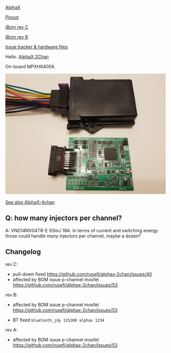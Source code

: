 [AlphaX](https://www.alphaxpr.com/)

[Pinout](https://rusefi.com/docs/pinouts/hellen/alphax-2chan/)

[iBom rev C](https://rusefi.com/docs/ibom/alphax_2ch-c-ibom.html)


[iBom rev B](https://rusefi.com/docs/ibom/alphax_2ch-b-ibom.html)

[Issue tracker & hardware files](https://github.com/rusefi/alphax-2chan)

Hello. [AlphaX 2Chan](https://rusefi.com/build_server/rusefi_bundle_alphax-2chan.zip)

On-board MPXH6400A

![x](Hardware/Hellen/alphax-2chan-rev-a.jpg)

[See also AlphaX-4chan](AlphaX-4chan)


## Q: how many injectors per channel?

A: VND14NV04TR-E 93mJ 18A. In terms of current and switching energy those could handle _many_ injectors per channel, maybe a dozen?


## Changelog

rev C:
 - pull-down fixed https://github.com/rusefi/alphax-2chan/issues/40
 - affected by BOM issue p-channel mosfet https://github.com/rusefi/alphax-2chan/issues/53

rev B:
 - affected by BOM issue p-channel mosfet https://github.com/rusefi/alphax-2chan/issues/53
* BT fixed
``
bluetooth_jdy 115200 alphax 1234
``

rev A:
 - affected by BOM issue p-channel mosfet https://github.com/rusefi/alphax-2chan/issues/53